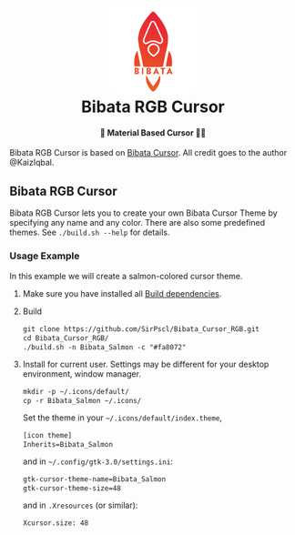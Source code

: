 
<h1 align="center">
  <img src="./image/Bibata.png" width="150">
  <br>
  Bibata RGB Cursor
</h1>

<h4 align="center">🚀 Material Based Cursor 🏳️‍🌈</h4>

<p align="center">

Bibata RGB Cursor is based on [Bibata
Cursor](https://github.com/KaizIqbal/Bibata_Cursor/blob/master/README.md). All
credit goes to the author @KaizIqbal.

## Bibata RGB Cursor

Bibata RGB Cursor lets you to create your own Bibata Cursor Theme by specifying
any name and any color. There are also some predefined themes. See `./build.sh
--help` for details.

### Usage Example

In this example we will create a salmon-colored cursor theme.

1. Make sure you have installed all [Build dependencies](#build-dependencies).

2. Build
   ```shell
   git clone https://github.com/SirPscl/Bibata_Cursor_RGB.git
   cd Bibata_Cursor_RGB/
   ./build.sh -n Bibata_Salmon -c "#fa8072"
   ```

3. Install for current user. Settings may be different for your desktop environment, window manager.
   ```shell
   mkdir -p ~/.icons/default/
   cp -r Bibata_Salmon ~/.icons/
   ```
   Set the theme in your `~/.icons/default/index.theme`,
   ```
   [icon theme]
   Inherits=Bibata_Salmon
   ```
   and in `~/.config/gtk-3.0/settings.ini`:
   ```
   gtk-cursor-theme-name=Bibata_Salmon
   gtk-cursor-theme-size=48
   ```
   and in `.Xresources` (or similar):
   ```
   Xcursor.size: 48
   ```
